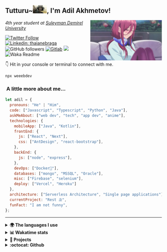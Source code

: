 <h2>Tutturu~<img src="img/tuturu.gif" width="45" alt="">, I'm Adil Akhmetov! <img src="img/miku-dance.gif" width="50" alt=""></h2>
<img align='right' src="img/miku.gif" width="230" alt="">
<p><em>4th year student at <a href="https://sdu.edu.kz/">Suleyman Demirel University</a>
<a href="https://sdu.edu.kz/"><img src="img/sdu-ahegao.svg" align="right" width="100" alt=""></a>
</em></p>

[![Twitter Follow](https://img.shields.io/twitter/follow/weeebdev?label=Follow)](https://twitter.com/intent/follow?screen_name=weeebdev)
[![Linkedin: thaianebraga](https://img.shields.io/badge/-adildev-blue?style=flat-square&logo=Linkedin&logoColor=white&link=https://www.linkedin.com/in/adildev/)](https://www.linkedin.com/in/adildev/)
![GitHub followers](https://img.shields.io/github/followers/weeebdev?label=Follow&style=flat-square)
[![Gitlab](https://img.shields.io/badge/Gitlab-weeebdev-orange?style=flat-square&logo=gitlab)](https://gitlab.com/weeebdev)
![](https://visitor-badge.glitch.me/badge?page_id=weeebdev.weeebdev)
![Waka Readme](https://github.com/weeebdev/weeebdev/workflows/Waka%20Readme/badge.svg)
<!-- [![Leetcode badge](https://leetcode-badge.chyroc.cn/?name=user3449f)](https://leetcode.com/user3449f/) -->

👇 Hit in your console or terminal to connect with me.

```bash
npx weeebdev
```

### <img src="https://media.giphy.com/media/VgCDAzcKvsR6OM0uWg/giphy.gif" width="50" alt=""> A little more about me...

```javascript
let adil = {
  pronouns: "He" | "Him",
  code: ["Javascript", "Typescript", "Python", "Java"],
  askMeAbout: ["web dev", "tech", "app dev", "anime"],
  technologies: {
    mobileApp: ["Java", "Kotlin"],
    frontEnd: {
      js: ["React", "Next"],
      css: ["AntDesign", "react-bootstrap"],
    },
    backEnd: {
      js: ["node", "express"],
    },
    devOps: ["Docker🐳"],
    databases: ["mongo", "MSSQL", "Oracle"],
    misc: ["Firebase", "selenium"],
    deploy: ["Vercel", "Heroku"]
  },
  architecture: ["Serverless Architecture", "Single page applications"],
  currentProject: "Rest ⛱",
  funFact: "I am not funny",
};
```

---

<details>
  <summary><b>🌍 The languages I use</b></summary>
  <hr>
  
  
| ⏰ Past month | ⌛️ Past Year |
|---|---|
| <a href="https://wakatime.com/@adildev"><img src="https://wakatime.com/share/@adilDev/4ebe423a-b427-4031-b073-d221b9528df7.svg" height="300px"></a> | <a href="https://wakatime.com/@adildev"><img src="https://wakatime.com/share/@adilDev/1b4a30f1-9a7f-47fe-b8d2-0fc90f37fcd3.svg" height="300px"></a> |
</details>

<details>
<summary><b>📊 Wakatime stats</b><br></summary>
<div>
<hr/>

<!--START_SECTION:waka-->
![Profile Views](http://img.shields.io/badge/Profile%20Views-29-blue)

![Lines of code](https://img.shields.io/badge/From%20Hello%20World%20I%27ve%20Written-1.9%20million%20lines%20of%20code-blue)

**🐱 My GitHub Data** 

> 🏆 531 Contributions in the Year 2021
 > 
> 📦 266.4 kB Used in GitHub's Storage 
 > 
> 💼 Opted to Hire
 > 
> 📜 36 Public Repositories 
 > 
> 🔑 10 Private Repositories  
 > 
**I'm a Night 🦉** 

```text
🌞 Morning    39 commits     █░░░░░░░░░░░░░░░░░░░░░░░░   6.14% 
🌆 Daytime    158 commits    ██████░░░░░░░░░░░░░░░░░░░   24.88% 
🌃 Evening    347 commits    █████████████░░░░░░░░░░░░   54.65% 
🌙 Night      91 commits     ███░░░░░░░░░░░░░░░░░░░░░░   14.33%

```
📅 **I'm Most Productive on Thursday** 

```text
Monday       103 commits    ████░░░░░░░░░░░░░░░░░░░░░   16.22% 
Tuesday      81 commits     ███░░░░░░░░░░░░░░░░░░░░░░   12.76% 
Wednesday    69 commits     ██░░░░░░░░░░░░░░░░░░░░░░░   10.87% 
Thursday     160 commits    ██████░░░░░░░░░░░░░░░░░░░   25.2% 
Friday       44 commits     █░░░░░░░░░░░░░░░░░░░░░░░░   6.93% 
Saturday     87 commits     ███░░░░░░░░░░░░░░░░░░░░░░   13.7% 
Sunday       91 commits     ███░░░░░░░░░░░░░░░░░░░░░░   14.33%

```


📊 **This Week I Spent My Time On** 

```text
⌚︎ Time Zone: Asia/Almaty

💬 Programming Languages: 
Java                     7 hrs 20 mins       ████████░░░░░░░░░░░░░░░░░   32.64% 
Go                       5 hrs 31 mins       ██████░░░░░░░░░░░░░░░░░░░   24.59% 
TypeScript               4 hrs 47 mins       █████░░░░░░░░░░░░░░░░░░░░   21.31% 
Other                    2 hrs 8 mins        ██░░░░░░░░░░░░░░░░░░░░░░░   9.5% 
Properties               1 hr 23 mins        █░░░░░░░░░░░░░░░░░░░░░░░░   6.17%

🔥 Editors: 
VS Code                  11 hrs 18 mins      ████████████░░░░░░░░░░░░░   50.27% 
IntelliJ                 9 hrs 22 mins       ██████████░░░░░░░░░░░░░░░   41.72% 
Fish                     1 hr 47 mins        ██░░░░░░░░░░░░░░░░░░░░░░░   7.97% 
Vim                      0 secs              ░░░░░░░░░░░░░░░░░░░░░░░░░   0.05%

🐱‍💻 Projects: 
dar-internship           8 hrs 36 mins       █████████░░░░░░░░░░░░░░░░   38.31% 
homework-2-weeebdev      4 hrs 2 mins        ████░░░░░░░░░░░░░░░░░░░░░   17.98% 
Dry Tooth 56             3 hrs 13 mins       ███░░░░░░░░░░░░░░░░░░░░░░   14.38% 
go-halyk-base            1 hr 50 mins        ██░░░░░░░░░░░░░░░░░░░░░░░   8.16% 
Terminal                 1 hr 47 mins        ██░░░░░░░░░░░░░░░░░░░░░░░   7.97%

💻 Operating System: 
Linux                    22 hrs 29 mins      █████████████████████████   100.0%

```

**I Mostly Code in JavaScript** 

```text
JavaScript               12 repos            █████░░░░░░░░░░░░░░░░░░░░   23.08% 
Jupyter Notebook         11 repos            █████░░░░░░░░░░░░░░░░░░░░   21.15% 
Java                     6 repos             ███░░░░░░░░░░░░░░░░░░░░░░   11.54% 
TypeScript               6 repos             ███░░░░░░░░░░░░░░░░░░░░░░   11.54% 
HTML                     5 repos             ██░░░░░░░░░░░░░░░░░░░░░░░   9.62%

```


**Timeline**

![Chart not found](https://raw.githubusercontent.com/weeebdev/weeebdev/master/charts/bar_graph.png) 


 Last Updated on 03/10/2021
<!--END_SECTION:waka-->
</div>
</details>

<details>
<summary><b>🧾 Projects</b></summary>
<hr>

|Project|Status|
|---|---|
|[![ReadMe Card](https://github-readme-stats.vercel.app/api/pin/?username=weeebdev&repo=waifu.pics&theme=dracula)](https://github.com/weeebdev/waifu.pics)|[![time tracker](https://wakatime.com/badge/github/weeebdev/waifu.pics.svg)](https://wakatime.com/badge/github/weeebdev/waifu.pics)|
|[![ReadMe Card](https://github-readme-stats.vercel.app/api/pin/?username=mentor-ship&repo=mentorship&theme=dracula)](https://github.com/Mentor-ship/Mentorship)|[![time tracker](https://wakatime.com/badge/github/Mentor-ship/Mentorship.svg)](https://wakatime.com/badge/github/Mentor-ship/Mentorship)|
|[![ReadMe Card](https://github-readme-stats.vercel.app/api/pin/?username=masters-and-Abu&repo=tolqyn&theme=dracula)](https://github.com/Masters-and-Abu/Tolqyn)|[![time tracker](https://wakatime.com/badge/github/Masters-and-Abu/Tolqyn.svg)](https://wakatime.com/badge/github/Masters-and-Abu/Tolqyn)|
|[![ReadMe Card](https://github-readme-stats.vercel.app/api/pin/?username=dracula&repo=unigram&theme=dracula)](https://github.com/dracula/unigram)||

</details>

<details>
  <summary><b>:octocat: Github</b></summary>
  <hr>
  <a href="https://sourcekarma.vercel.app/weeebdev"><img src="https://sourcekarma-og.vercel.app/api/weeebdev/github" alt="" align="left"/></a>
  <img src="https://github-readme-stats.vercel.app/api?username=weeebdev&show_icons=true&theme=dracula&hide_title=true&hide_rank=true&count_private=true" align="right"/>
</details>
<div align="center">
  <kbd>
    <img src="https://waifu.now.sh/sfw/hug" alt="">
  </kbd>
</div>
